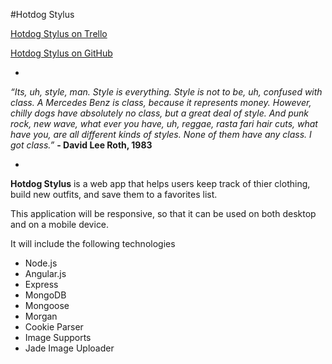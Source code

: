 #Hotdog Stylus

[Hotdog Stylus on Trello](https://trello.com/b/LJv4WXRR/hotdog-stylus)

[Hotdog Stylus on GitHub](https://github.com/leurcutis/hotdog-stylus)

-

*“Its, uh, _style_, man.  _Style_ is everything. _Style_ is not to be, uh, confused with _class_. A Mercedes Benz is _class_, because it represents money. However, chilly dogs have absolutely no _class_, but a great deal of _style_. And punk rock, new wave, what ever you have, uh, reggae, rasta fari hair cuts, what have you, are all different kinds of _styles_. None of them have any class. I got _class_.”*
**- David Lee Roth, 1983**

-

**Hotdog Stylus** is a web app that helps users keep track of thier clothing, build new outfits, and save them to a favorites list.

This application will be responsive, so that it can be used on both desktop and on a mobile device.

It will include the following technologies

 - Node.js
 - Angular.js
 - Express
 - MongoDB
 - Mongoose
 - Morgan
 - Cookie Parser
 - Image Supports
 - Jade Image Uploader